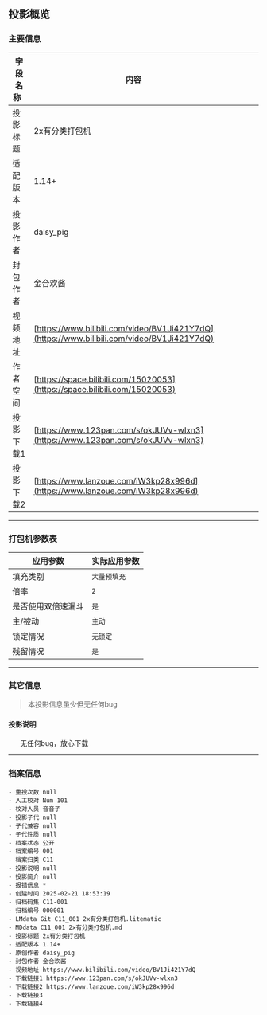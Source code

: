 ## 投影概览
### 主要信息
| 字段名称   | 内容           |
| ---------- | -------------- |
| 投影标题   |2x有分类打包机                |
| 适配版本   |1.14+                |
| 投影作者   |daisy_pig                |
| 封包作者   |金合欢酱                |
| 视频地址   |[https://www.bilibili.com/video/BV1Ji421Y7dQ](https://www.bilibili.com/video/BV1Ji421Y7dQ)                |
| 作者空间   |[https://space.bilibili.com/15020053](https://space.bilibili.com/15020053)                |
| 投影下载1   |[https://www.123pan.com/s/okJUVv-wlxn3](https://www.123pan.com/s/okJUVv-wlxn3)                |
| 投影下载2   |[https://www.lanzoue.com/iW3kp28x996d](https://www.lanzoue.com/iW3kp28x996d)                |



---

### 打包机参数表
| 应用参数     | 实际应用参数   |
|--------------|----------------|
| 填充类别     |`大量预填充`            |
| 倍率         |`2`            |
| 是否使用双倍速漏斗|`是`            |
| 主/被动      |`主动`            |
| 锁定情况     |`无锁定`            |
| 残留情况         |`是`            |

---

### 其它信息
> 本投影信息虽少但无任何bug







#### 投影说明
      无任何bug，放心下载

---

### 档案信息

```
- 重投次数 null
- 人工校对 Num 101
- 校对人员 音音子
- 投影子代 null
- 子代兼容 null
- 子代性质 null
- 档案状态 公开
- 档案编号 001
- 档案归类 C11
- 投影说明 null
- 投影简介 null
- 报错信息 *
- 创建时间 2025-02-21 18:53:19
- 归档码集 C11-001
- 归档编号 000001
- LMdata Git C11_001 2x有分类打包机.litematic
- MDdata C11_001 2x有分类打包机.md
- 投影标题 2x有分类打包机
- 适配版本 1.14+
- 原创作者 daisy_pig
- 封包作者 金合欢酱
- 视频地址 https://www.bilibili.com/video/BV1Ji421Y7dQ
- 下载链接1 https://www.123pan.com/s/okJUVv-wlxn3
- 下载链接2 https://www.lanzoue.com/iW3kp28x996d
- 下载链接3 
- 下载链接4 
```